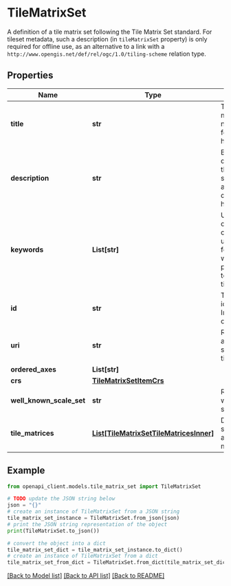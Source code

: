 # TileMatrixSet

A definition of a tile matrix set following the Tile Matrix Set standard. For tileset metadata, such a description (in `tileMatrixSet` property) is only required for offline use, as an alternative to a link with a `http://www.opengis.net/def/rel/ogc/1.0/tiling-scheme` relation type.

## Properties

Name | Type | Description | Notes
------------ | ------------- | ------------- | -------------
**title** | **str** | Title of this tile matrix set, normally used for display to a human | [optional] 
**description** | **str** | Brief narrative description of this tile matrix set, normally available for display to a human | [optional] 
**keywords** | **List[str]** | Unordered list of one or more commonly used or formalized word(s) or phrase(s) used to describe this tile matrix set | [optional] 
**id** | **str** | Tile matrix set identifier. Implementation of &#39;identifier&#39; | [optional] 
**uri** | **str** | Reference to an official source for this tileMatrixSet | [optional] 
**ordered_axes** | **List[str]** |  | [optional] 
**crs** | [**TileMatrixSetItemCrs**](TileMatrixSetItemCrs.md) |  | 
**well_known_scale_set** | **str** | Reference to a well-known scale set | [optional] 
**tile_matrices** | [**List[TileMatrixSetTileMatricesInner]**](TileMatrixSetTileMatricesInner.md) | Describes scale levels and its tile matrices | 

## Example

```python
from openapi_client.models.tile_matrix_set import TileMatrixSet

# TODO update the JSON string below
json = "{}"
# create an instance of TileMatrixSet from a JSON string
tile_matrix_set_instance = TileMatrixSet.from_json(json)
# print the JSON string representation of the object
print(TileMatrixSet.to_json())

# convert the object into a dict
tile_matrix_set_dict = tile_matrix_set_instance.to_dict()
# create an instance of TileMatrixSet from a dict
tile_matrix_set_from_dict = TileMatrixSet.from_dict(tile_matrix_set_dict)
```
[[Back to Model list]](../README.md#documentation-for-models) [[Back to API list]](../README.md#documentation-for-api-endpoints) [[Back to README]](../README.md)


